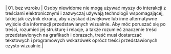 | 01. bez wzroku | Osoby niewidome nie mogą używać myszy do interakcji z treściami elektronicznymi i&nbsp;zazwyczaj używają technologii wspomagającej, takiej jak czytnik ekranu, aby uzyskać dźwiękowe lub inne alternatywne wyjście dla informacji przedstawianych wizualnie. Aby móc poruszać się po treści, rozumieć jej strukturę i&nbsp;relacje, a&nbsp;także rozumieć znaczenie treści przedstawionych na grafikach i&nbsp;obrazach, treść musi dostarczać tekstowych i programowych wskazówek oprócz treści przedstawionych czysto wizualnie.|